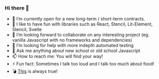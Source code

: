 ### Hi there 👋

<!--
**zoltanradics/zoltanradics** is a ✨ _special_ ✨ repository because its `README.md` (this file) appears on your GitHub profile.

Here are some ideas to get you started:

- 🔭 I’m currently working on ...
- 🌱 I’m currently learning ...
- 👯 I’m looking to collaborate on ...
- 🤔 I’m looking for help with ...
- 💬 Ask me about ...
- 📫 How to reach me: ...
- 😄 Pronouns: ...
- ⚡ Fun fact: ...
-->

- 🔭 I’m currently open for a new long-term / short-term contracts.
- 🌱 I like to have fun with libraries such as React, Stencil, Lit-Element, Stencil, Svelte
- 👯 I’m looking forward to collaborate on any interesting project (eg. vanilla Javascript with no frameworks and dependencies)
- 🤔 I’m looking for help with more indepth automated testing
- 💬 Ask me anything about new school or old school Javascript
- 📫 How to reach me: You will find your way!
- ⚡ Fun fact: Sometimes I talk too loud and I talk too much about food!
- 💣 [This](https://github.com/zoltanradics/zoltanradics/blob/main/who-caused-this-big.jpg?raw=true) is always true!
